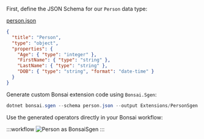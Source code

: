 First, define the JSON Schema for our `Person` data type:

[person.json](~/workflows/person.json)

```json
{
  "title": "Person",
  "type": "object",
  "properties": {
    "Age": { "type": "integer" },
    "FirstName": { "type": "string" },
    "LastName": { "type": "string" },
    "DOB": { "type": "string", "format": "date-time" }
  }
}
```

Generate custom Bonsai extension code using `Bonsai.Sgen`:

```powershell
dotnet bonsai.sgen --schema person.json --output Extensions/PersonSgen.Generated.cs
```

Use the generated operators directly in your Bonsai workflow:

:::workflow
![Person as BonsaiSgen](~/workflows/person-example-bonsai-sgen.bonsai)
:::